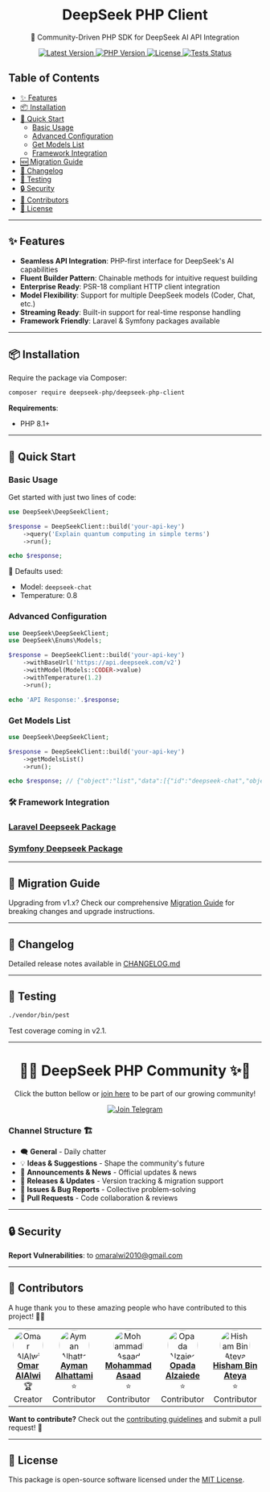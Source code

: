 <p align="center">
  <h1 align="center">DeepSeek PHP Client</h1>
  <p align="center">🚀 Community-Driven PHP SDK for DeepSeek AI API Integration</p>
  
  <p align="center">
    <a href="https://packagist.org/packages/deepseek-php/deepseek-php-client">
      <img src="https://img.shields.io/packagist/v/deepseek-php/deepseek-php-client" alt="Latest Version">
    </a>
    <a href="https://php.net">
      <img src="https://img.shields.io/badge/PHP-8.1%2B-blue" alt="PHP Version">
    </a>
    <a href="LICENSE.md">
      <img src="https://img.shields.io/badge/license-MIT-brightgreen" alt="License">
    </a>
    <a href="https://github.com/deepseek-php/deepseek-php-client/actions">
      <img src="https://img.shields.io/github/actions/workflow/status/deepseek-php/deepseek-php-client/tests.yml" alt="Tests Status">
    </a>
  </p>
</p>

## Table of Contents
- [✨ Features](#-features)
- [📦 Installation](#-installation)
- [🚀 Quick Start](#-quick-start)
  - [Basic Usage](#basic-usage)
  - [Advanced Configuration](#advanced-configuration)
  - [Get Models List](#get-models-list)
  - [Framework Integration](#-framework-integration)
- [🆕 Migration Guide](#-migration-guide)
- [📝 Changelog](#-changelog)
- [🧪 Testing](#-testing)
- [🔒 Security](#-security)
- [🤝 Contributors](#-contributors)
- [📄 License](#-license)

---

## ✨ Features

- **Seamless API Integration**: PHP-first interface for DeepSeek's AI capabilities
- **Fluent Builder Pattern**: Chainable methods for intuitive request building
- **Enterprise Ready**: PSR-18 compliant HTTP client integration
- **Model Flexibility**: Support for multiple DeepSeek models (Coder, Chat, etc.)
- **Streaming Ready**: Built-in support for real-time response handling
- **Framework Friendly**: Laravel & Symfony packages available

---

## 📦 Installation

Require the package via Composer:

```bash
composer require deepseek-php/deepseek-php-client
```

**Requirements**:
- PHP 8.1+

---

## 🚀 Quick Start

### Basic Usage

Get started with just two lines of code:

```php
use DeepSeek\DeepSeekClient;

$response = DeepSeekClient::build('your-api-key')
    ->query('Explain quantum computing in simple terms')
    ->run();

echo $response;
```

📌 Defaults used:
- Model: `deepseek-chat`
- Temperature: 0.8

### Advanced Configuration

```php
use DeepSeek\DeepSeekClient;
use DeepSeek\Enums\Models;

$response = DeepSeekClient::build('your-api-key')
    ->withBaseUrl('https://api.deepseek.com/v2')
    ->withModel(Models::CODER->value)
    ->withTemperature(1.2)
    ->run();

echo 'API Response:'.$response;
```

### Get Models List

```php
use DeepSeek\DeepSeekClient;

$response = DeepSeekClient::build('your-api-key')
    ->getModelsList()
    ->run();

echo $response; // {"object":"list","data":[{"id":"deepseek-chat","object":"model","owned_by":"deepseek"},{"id":"deepseek-reasoner","object":"model","owned_by":"deepseek"}]}
```

### 🛠 Framework Integration

### [Laravel Deepseek Package](https://github.com/deepseek-php/deepseek-laravel)

### [Symfony Deepseek Package](https://github.com/deepseek-php/deepseek-symfony)

---

## 🚧 Migration Guide

Upgrading from v1.x? Check our comprehensive [Migration Guide](MIGRATION.md) for breaking changes and upgrade instructions.

---

## 📝 Changelog

Detailed release notes available in [CHANGELOG.md](CHANGELOG.md)

---

## 🧪 Testing

```bash
./vendor/bin/pest
```

Test coverage coming in v2.1.

---
<div align="center">

# 🐘✨ **DeepSeek PHP Community** ✨🐘

Click the button bellow or [join here](https://t.me/deepseek_php_community) to be part of our growing community!

[![Join Telegram](https://img.shields.io/badge/Join-Telegram-blue?style=for-the-badge&logo=telegram)](https://t.me/deepseek_php_community)

</div>

### **Channel Structure** 🏗️
- 🗨️ **General** - Daily chatter
- 💡 **Ideas & Suggestions** - Shape the community's future
- 📢 **Announcements & News** - Official updates & news
- 🚀 **Releases & Updates** - Version tracking & migration support
- 🐞 **Issues & Bug Reports** - Collective problem-solving
- 🤝 **Pull Requests** - Code collaboration & reviews

---

## 🔒 Security

**Report Vulnerabilities**: to [omaralwi2010@gmail.com](mailto:omaralwi2010@gmail.com)   

---

## 🤝  Contributors

A huge thank you to these amazing people who have contributed to this project! 🎉💖

<table>
  <tr>
    <td align="center">
      <a href="https://github.com/omaralalwi">
        <img src="https://avatars.githubusercontent.com/u/25439498?v=4" width="60px;" style="border-radius:50%;" alt="Omar AlAlwi"/>
        <br />
        <b>Omar AlAlwi</b>
      </a>
      <br />
      🏆 Creator
    </td>
    <td align="center">
      <a href="https://github.com/aymanalhattami">
        <img src="https://avatars.githubusercontent.com/u/34315778?v=4" width="60px;" style="border-radius:50%;" alt="Ayman Alhattami"/>
        <br />
        <b>Ayman Alhattami</b>
      </a>
      <br />
      ⭐ Contributor
    </td>
    <td align="center">
      <a href="https://github.com/moassaad">
        <img src="https://avatars.githubusercontent.com/u/155223476?v=4" width="60px;" style="border-radius:50%;" alt="Mohammad Asaad"/>
        <br />
        <b>Mohammad Asaad</b>
      </a>
      <br />
      ⭐ Contributor
    </td>
    <td align="center">
      <a href="https://github.com/OpadaAlzaiede">
        <img src="https://avatars.githubusercontent.com/u/48367429?v=4" width="60px;" style="border-radius:50%;" alt="Opada Alzaiede"/>
        <br />
        <b>Opada Alzaiede</b>
      </a>
      <br />
      ⭐ Contributor
    </td>
    <td align="center">
      <a href="https://github.com/hishamco">
        <img src="https://avatars.githubusercontent.com/u/3237266?v=4" width="60px;" style="border-radius:50%;" alt="Hisham Bin Ateya"/>
        <br />
        <b>Hisham Bin Ateya</b>
      </a>
      <br />
      ⭐ Contributor
    </td>
  </tr>
</table>

**Want to contribute?** Check out the [contributing guidelines](./CONTRIBUTING.md) and submit a pull request! 🚀

---

## 📄 License

This package is open-source software licensed under the [MIT License](LICENSE.md).
